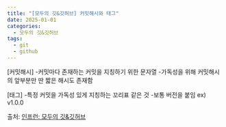 ```yaml
---
title: "[모두의 깃&깃허브] 커밋해시와 태그"
date: 2025-01-01
categories:
  - 모두의 깃&깃허브
tags:
  - git
  - github
---
```


[커밋해시] 
-커밋마다 존재하는 커밋을 지칭하기 위한 문자열
-가독성을 위해 커밋해시의 앞부분만 딴 짧은 해시도 존재함

[태그]
-특정 커밋을 가독성 있게 지칭하는 꼬리표 같은 것
-보통 버전을 붙임 ex) v1.0.0

출처: [인프런: 모두의 깃&깃허브][source]

[source]: https://www.inflearn.com/course/%EB%AA%A8%EB%91%90%EC%9D%98-%EA%B9%83-%EA%B9%83%ED%97%88%EB%B8%8C/dashboard
